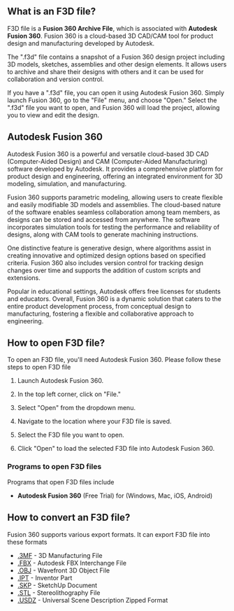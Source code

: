 ## What is an F3D file?

F3D file is a **Fusion 360 Archive File**, which is associated with **Autodesk Fusion 360**. Fusion 360 is a cloud-based 3D CAD/CAM tool for product design and manufacturing developed by Autodesk.

The ".f3d" file contains a snapshot of a Fusion 360 design project including 3D models, sketches, assemblies and other design elements. It allows users to archive and share their designs with others and it can be used for collaboration and version control.

If you have a ".f3d" file, you can open it using Autodesk Fusion 360. Simply launch Fusion 360, go to the "File" menu, and choose "Open." Select the ".f3d" file you want to open, and Fusion 360 will load the project, allowing you to view and edit the design.

## Autodesk Fusion 360

Autodesk Fusion 360 is a powerful and versatile cloud-based 3D CAD (Computer-Aided Design) and CAM (Computer-Aided Manufacturing) software developed by Autodesk. It provides a comprehensive platform for product design and engineering, offering an integrated environment for 3D modeling, simulation, and manufacturing.

Fusion 360 supports parametric modeling, allowing users to create flexible and easily modifiable 3D models and assemblies. The cloud-based nature of the software enables seamless collaboration among team members, as designs can be stored and accessed from anywhere. The software incorporates simulation tools for testing the performance and reliability of designs, along with CAM tools to generate machining instructions.

One distinctive feature is generative design, where algorithms assist in creating innovative and optimized design options based on specified criteria. Fusion 360 also includes version control for tracking design changes over time and supports the addition of custom scripts and extensions.

Popular in educational settings, Autodesk offers free licenses for students and educators. Overall, Fusion 360 is a dynamic solution that caters to the entire product development process, from conceptual design to manufacturing, fostering a flexible and collaborative approach to engineering.

## How to open F3D file?

To open an F3D file, you'll need Autodesk Fusion 360. Please follow these steps to open F3D file

1. Launch Autodesk Fusion 360.

1. In the top left corner, click on "File."

1. Select "Open" from the dropdown menu.

1. Navigate to the location where your F3D file is saved.

1. Select the F3D file you want to open.

1. Click "Open" to load the selected F3D file into Autodesk Fusion 360.

### Programs to open F3D files

Programs that open F3D files include

- **Autodesk Fusion 360** (Free Trial) for (Windows, Mac, iOS, Android)

## How to convert an F3D file?

Fusion 360 supports various export formats. It can export F3D file into these formats

- [.3MF](/3d/3mf/) - 3D Manufacturing File
- [.FBX](/3d/fbx/) - Autodesk FBX Interchange File
- [.OBJ](/3d/obj/) - Wavefront 3D Object File
- [.IPT](/3d/ipt/) - Inventor Part
- [.SKP](/image/skp/) - SketchUp Document
- [.STL](/cad/stl/) - Stereolithography File
- [.USDZ](/3d/usdz/) - Universal Scene Description Zipped Format
